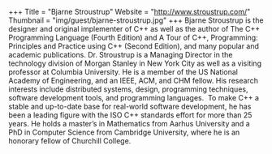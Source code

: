 +++
Title = "Bjarne Stroustrup"
Website = "http://www.stroustrup.com/"
Thumbnail = "img/guest/bjarne-stroustrup.jpg"
+++
Bjarne Stroustrup is the designer and original implementer of C++ as well as the author of The C++ Programming Language (Fourth Edition) and A Tour of C++, Programming: Principles and Practice using C++ (Second Edition), and many popular and academic publications. Dr. Stroustrup is a Managing Director in the technology division of Morgan Stanley in New York City as well as a visiting professor at Columbia University. He is a member of the US National Academy of Engineering, and an IEEE, ACM, and CHM fellow. His research interests include distributed systems, design, programming techniques, software development tools, and programming languages.  To make C++ a stable and up-to-date base for real-world software development, he has been a leading figure with the ISO C++ standards effort for more than 25 years. He holds a master’s in Mathematics from Aarhus University and a PhD in Computer Science from Cambridge University, where he is an honorary fellow of Churchill College. 